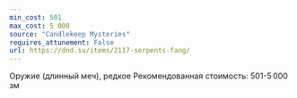 ```yaml
---
min_cost: 501
max_cost: 5 000
source: "Candlekeep Mysteries"
requires_attunement: False
url: https://dnd.su/items/2117-serpents-fang/
---
```


Оружие (длинный меч), редкое
Рекомендованная стоимость: 501-5 000 зм